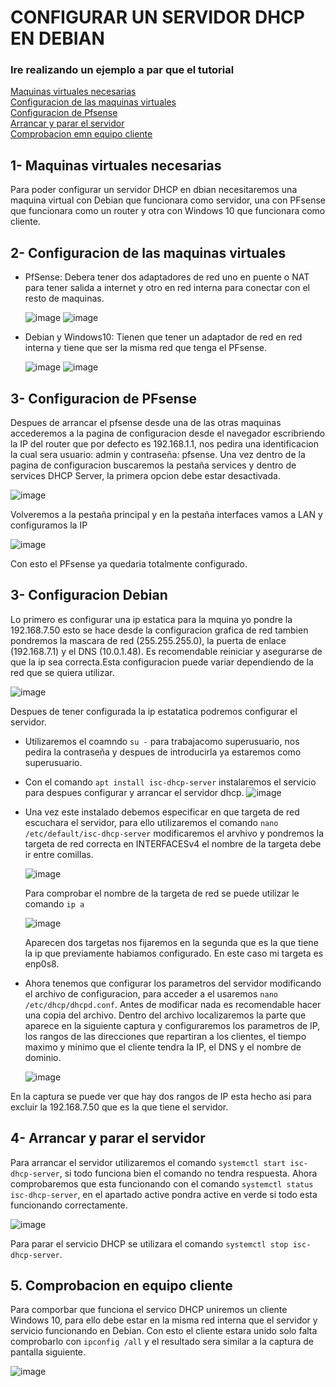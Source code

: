 # CONFIGURAR UN SERVIDOR DHCP EN DEBIAN
### Ire realizando un ejemplo a par que el tutorial

[Maquinas virtuales necesarias](#1--maquinas-virtuales-necesarias)  
[Configuracion de las maquinas virtuales](#2--configuracion-de-las-maquinas-virtuales)  
[Configuracion de Pfsense](#3--configuracion-de-pfsense)  
[Arrancar y parar el servidor](#4--arrancar-y-parar-el-servidor)  
[Comprobacion emn equipo cliente](#5--comprobacion-en-equipo-cliente)  
 ## 1- Maquinas virtuales necesarias
 Para poder configurar un servidor DHCP en dbian necesitaremos una maquina virtual con Debian que funcionara como servidor, una con PFsense que funcionara como un router y otra con Windows 10 que funcionara como cliente.

 ## 2- Configuracion de las maquinas virtuales 
 - PfSense: Debera tener dos adaptadores de red uno en puente o NAT para tener salida a internet y otro en red interna para conectar con el resto de maquinas.


   ![image](https://github.com/ManuFdzDC/ManuelFernandezSRI/assets/144890528/a56a4bce-ca6e-4235-978c-981d6d72e7a0)
   ![image](https://github.com/ManuFdzDC/ManuelFernandezSRI/assets/144890528/26ee2784-898e-4ccc-8f6a-67755444548e)

 - Debian y Windows10: Tienen que tener un adaptador de red en red interna y tiene que ser la misma red que tenga el PFsense.

   
   ![image](https://github.com/ManuFdzDC/ManuelFernandezSRI/assets/144890528/0d5af25e-0eec-4b6d-801a-9e616b9a080d)
   ![image](https://github.com/ManuFdzDC/ManuelFernandezSRI/assets/144890528/b81fa5bb-b3ac-4916-877d-04d806b156a5)

 ## 3- Configuracion de PFsense
 Despues de arrancar el pfsense desde una de las otras maquinas accederemos a la pagina de configuracion desde el navegador escribriendo la IP del router que por defecto es 192.168.1.1, nos pedira una identificacion la cual sera usuario: admin y contraseña: pfsense.
 Una vez dentro de la pagina de configuracion buscaremos la pestaña services y dentro de services DHCP Server, la primera opcion debe estar desactivada.
 
   ![image](https://github.com/ManuFdzDC/ManuelFernandezSRI/assets/144890528/e2b6021f-29dc-4150-b10c-9fb89cdea98a)
   
  Volveremos a la pestaña principal y en la pestaña interfaces vamos a LAN y configuramos la IP

   ![image](https://github.com/ManuFdzDC/ManuelFernandezSRI/assets/144890528/830b803a-30af-42dc-b582-6e496ea74070)
   
  Con esto el PFsense ya quedaria totalmente configurado.

  ## 3- Configuracion Debian 
  Lo primero es configurar una ip estatica para la mquina yo pondre la 192.168.7.50 esto se hace desde la 
  configuracion grafica de red tambien pondremos la mascara de red (255.255.255.0), la puerta de enlace 
  (192.168.7.1) y el DNS (10.0.1.48). Es recomendable reiniciar y asegurarse de que la ip sea correcta.Esta 
  configuracion puede variar dependiendo de la red que se quiera utilizar.

  ![image](https://github.com/ManuFdzDC/ManuelFernandezSRI/assets/144890528/79c30e4f-0a71-43fa-b09e-dd63b146e439)


  Despues de tener configurada la ip estatatica podremos configurar el servidor.
  - Utilizaremos el coamndo `su -` para trabajacomo superusuario, nos pedira la contraseña y despues de 
    introducirla ya estaremos como superusuario.
  - Con el comando `apt install isc-dhcp-server` instalaremos el servicio para despues configurar y arrancar 
    el servidor dhcp.
    ![image](https://github.com/ManuFdzDC/ManuelFernandezSRI/assets/144890528/a7439309-c56f-4c17-9216-0025aefe06c8)
  - Una vez este instalado debemos especificar en que targeta de red escuchara el servidor, para ello            utilizaremos el comando `nano /etc/default/isc-dhcp-server` modificaremos el arvhivo y pondremos la          targeta de red correcta en INTERFACESv4 el nombre de la targeta debe ir entre comillas.
    
    ![image](https://github.com/ManuFdzDC/ManuelFernandezSRI/assets/144890528/e015ff24-af0d-4c49-8c14-1ffb19426f1a)
 
    Para comprobar el nombre de la targeta de red se puede utilizar le comando `ip a`

    ![image](https://github.com/ManuFdzDC/ManuelFernandezSRI/assets/144890528/d348ac27-1f99-475e-a782-5945d9347bed)

    Aparecen dos targetas nos fijaremos en la segunda que es la que tiene la ip que previamente habiamos 
    configurado. En este caso mi targeta es enp0s8.

  - Ahora tenemos que configurar los parametros del servidor modificando el archivo de configuracion, para 
    acceder a el usaremos `nano /etc/dhcp/dhcpd.conf`. Antes de modificar nada es recomendable hacer una 
    copia del archivo. Dentro del archivo localizaremos la parte que aparece en la siguiente captura y configuraremos los       parametros de IP, los rangos de las direcciones que repartiran a los clientes, el tiempo maximo y minimo que el            cliente tendra la IP, el DNS y el nombre de dominio.
    
    ![image](https://github.com/ManuFdzDC/ManuelFernandezSRI/assets/144890528/88ab70c2-9c71-41a8-a9ed-b27a7491992d)

En la captura se puede ver que hay dos rangos de IP esta hecho asi para excluir la 192.168.7.50 que es la que tiene el servidor.

## 4- Arrancar y parar el servidor
Para arrancar el servidor utilizaremos el comando `systemctl start isc-dhcp-server`, si todo funciona bien el comando no tendra respuesta.
Ahora comprobaremos que esta funcionando con el comando `systemctl status isc-dhcp-server`, en el apartado active pondra active en verde si todo esta funcionando correctamente. 

![image](https://github.com/ManuFdzDC/ManuelFernandezSRI/assets/144890528/1e44e0f8-157f-4b47-beb0-2670cc30f4a3)

Para parar el servicio DHCP se utilizara el comando `systemctl stop isc-dhcp-server`.

## 5. Comprobacion en equipo cliente

Para comporbar que funciona el servico DHCP uniremos un cliente Windows 10, para ello debe estar en la misma red interna que el servidor y servicio funcionando en Debian.
Con esto el cliente estara unido solo falta comprobarlo con `ipconfig /all` y el resultado sera similar a la captura de pantalla siguiente.

![image](https://github.com/ManuFdzDC/ManuelFernandezSRI/assets/144890528/a50d0a63-7cea-4c62-bf64-fa0a62452e16)










  
